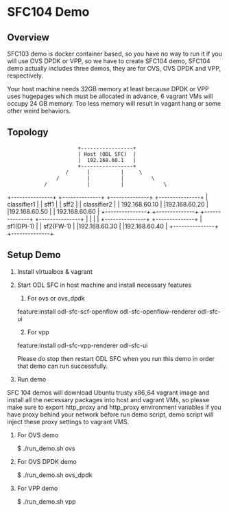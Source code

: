 SFC104 Demo
===========

Overview
--------

SFC103 demo is docker container based, so you have no way to run it if you will use OVS DPDK or VPP, so we have to create SFC104 demo, SFC104 demo actually includes three demos, they are for OVS, OVS DPDK and VPP, respectively.

Your host machine needs 32GB memory at least because DPDK or VPP uses hugepages which must be allocated in advance, 6 vagrant VMs will occupy 24 GB memory. Too less memory will result in vagant hang or some other weird behaviors.

Topology
-------

                           +-----------------+
                           | Host (ODL SFC)  |
                           |  192.168.60.1   |
                           +-----------------+
                       /      |          |     \
                    /         |          |         \
                /             |          |             \
+---------------+  +--------------+   +--------------+  +---------------+
|  classifier1  |  |    sff1      |   |     sff2     |  |  classifier2  |
| 192.168.60.10 |  |192.168.60.20 |   |192.168.60.50 |  | 192.168.60.60 |
+---------------+  +--------------+   +--------------+  +---------------+
                              |          |
                              |          |
                   +---------------+  +--------------+
                   |  sf1(DPI-1)   |  |   sf2(FW-1)  |
                   |192.168.60.30  |  |192.168.60.40 |
                   +---------------+  +--------------+

Setup Demo
----------
1. Install virtualbox & vagrant
2. Start ODL SFC in host machine and install necessary features
   
   1) For ovs or ovs_dpdk

   feature:install odl-sfc-scf-openflow odl-sfc-openflow-renderer odl-sfc-ui

   2) For vpp

   feature:install odl-sfc-vpp-renderer odl-sfc-ui

   Please do stop then restart ODL SFC when you run this demo in order that demo can run successfully.

3. Run demo

  SFC 104 demos will download Ubuntu trusty x86_64 vagrant image and install all the necessary packages into host and vagrant VMs, so please make sure to export http_proxy and http_proxy environment variables if you have proxy behind your network before run demo script, demo script will inject these proxy settings to vagrant VMS.

  1) For OVS demo

     $ ./run_demo.sh ovs 

  2) For OVS DPDK demo

     $ ./run_demo.sh ovs_dpdk

  3) For VPP demo

     $ ./run_demo.sh vpp
